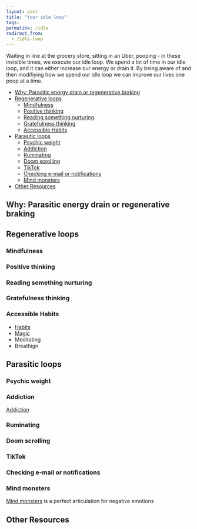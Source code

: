 ```yaml
---
layout: post
title: "Your idle loop"
tags:
permalink: /idle
redirect_from:
  - /idle-loop
---
```


Waiting in line at the grocery store, sitting in an Uber, pooping - in these invisible times, we execute our idle loop. We spend a lot of time in our idle loop, and it can either increase our energy or drain it. By being aware of and then modifiying how we spend our idle loop we can improve our lives one poop at a time.

<!-- prettier-ignore-start -->
<!-- prettier-ignore-end -->

<!-- vim-markdown-toc GFM -->

- [Why: Parasitic energy drain or regenerative braking](#why-parasitic-energy-drain-or-regenerative-braking)
- [Regenerative loops](#regenerative-loops)
  - [Mindfulness](#mindfulness)
  - [Positive thinking](#positive-thinking)
  - [Reading something nurturing](#reading-something-nurturing)
  - [Gratefulness thinking](#gratefulness-thinking)
  - [Accessible Habits](#accessible-habits)
- [Parasitic loops](#parasitic-loops)
  - [Psychic weight](#psychic-weight)
  - [Addiction](#addiction)
  - [Ruminating](#ruminating)
  - [Doom scrolling](#doom-scrolling)
  - [TikTok](#tiktok)
  - [Checking e-mail or notifications](#checking-e-mail-or-notifications)
  - [Mind monsters](#mind-monsters)
- [Other Resources](#other-resources)

<!-- vim-markdown-toc -->

## Why: Parasitic energy drain or regenerative braking

## Regenerative loops

### Mindfulness

### Positive thinking

### Reading something nurturing

### Gratefulness thinking

### Accessible Habits

- [Habits](/habits)
- [Magic](/magic)
- Meditating
- Breathign

## Parasitic loops

### Psychic weight

### Addiction

[Addiction](/addiction)

### Ruminating

### Doom scrolling

### TikTok

### Checking e-mail or notifications

### Mind monsters

[Mind monsters](/mind-monsters) is a perfect articulation for negative emotions

## Other Resources
